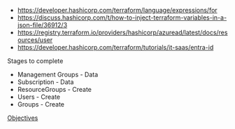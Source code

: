 - https://developer.hashicorp.com/terraform/language/expressions/for
- https://discuss.hashicorp.com/t/how-to-inject-terraform-variables-in-a-json-file/36912/3
- https://registry.terraform.io/providers/hashicorp/azuread/latest/docs/resources/user
- https://developer.hashicorp.com/terraform/tutorials/it-saas/entra-id

Stages to complete
- Management Groups - Data
- Subscription - Data
- ResourceGroups - Create
- Users - Create
- Groups - Create

[Objectives](https://learn.microsoft.com/en-us/credentials/certifications/resources/study-guides/az-104#manage-azure-identities-and-governance-2025)
